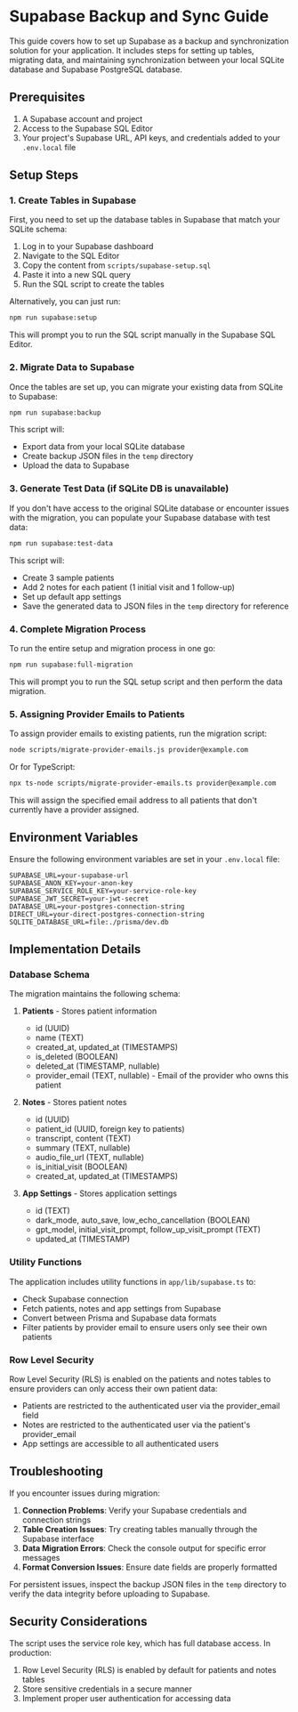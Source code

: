 # Supabase Backup and Sync Guide

This guide covers how to set up Supabase as a backup and synchronization solution for your application. It includes steps for setting up tables, migrating data, and maintaining synchronization between your local SQLite database and Supabase PostgreSQL database.

## Prerequisites

1. A Supabase account and project
2. Access to the Supabase SQL Editor
3. Your project's Supabase URL, API keys, and credentials added to your `.env.local` file

## Setup Steps

### 1. Create Tables in Supabase

First, you need to set up the database tables in Supabase that match your SQLite schema:

1. Log in to your Supabase dashboard
2. Navigate to the SQL Editor
3. Copy the content from `scripts/supabase-setup.sql`
4. Paste it into a new SQL query
5. Run the SQL script to create the tables

Alternatively, you can just run:
```bash
npm run supabase:setup
```
This will prompt you to run the SQL script manually in the Supabase SQL Editor.

### 2. Migrate Data to Supabase

Once the tables are set up, you can migrate your existing data from SQLite to Supabase:

```bash
npm run supabase:backup
```

This script will:
- Export data from your local SQLite database
- Create backup JSON files in the `temp` directory
- Upload the data to Supabase

### 3. Generate Test Data (if SQLite DB is unavailable)

If you don't have access to the original SQLite database or encounter issues with the migration, you can populate your Supabase database with test data:

```bash
npm run supabase:test-data
```

This script will:
- Create 3 sample patients
- Add 2 notes for each patient (1 initial visit and 1 follow-up)
- Set up default app settings
- Save the generated data to JSON files in the `temp` directory for reference

### 4. Complete Migration Process

To run the entire setup and migration process in one go:

```bash
npm run supabase:full-migration
```

This will prompt you to run the SQL setup script and then perform the data migration.

### 5. Assigning Provider Emails to Patients

To assign provider emails to existing patients, run the migration script:

```bash
node scripts/migrate-provider-emails.js provider@example.com
```

Or for TypeScript:

```bash
npx ts-node scripts/migrate-provider-emails.ts provider@example.com
```

This will assign the specified email address to all patients that don't currently have a provider assigned.

## Environment Variables

Ensure the following environment variables are set in your `.env.local` file:

```
SUPABASE_URL=your-supabase-url
SUPABASE_ANON_KEY=your-anon-key
SUPABASE_SERVICE_ROLE_KEY=your-service-role-key
SUPABASE_JWT_SECRET=your-jwt-secret
DATABASE_URL=your-postgres-connection-string
DIRECT_URL=your-direct-postgres-connection-string
SQLITE_DATABASE_URL=file:./prisma/dev.db
```

## Implementation Details

### Database Schema

The migration maintains the following schema:

1. **Patients** - Stores patient information
   - id (UUID)
   - name (TEXT)
   - created_at, updated_at (TIMESTAMPS)
   - is_deleted (BOOLEAN)
   - deleted_at (TIMESTAMP, nullable)
   - provider_email (TEXT, nullable) - Email of the provider who owns this patient

2. **Notes** - Stores patient notes
   - id (UUID)
   - patient_id (UUID, foreign key to patients)
   - transcript, content (TEXT)
   - summary (TEXT, nullable)
   - audio_file_url (TEXT, nullable)
   - is_initial_visit (BOOLEAN)
   - created_at, updated_at (TIMESTAMPS)

3. **App Settings** - Stores application settings
   - id (TEXT)
   - dark_mode, auto_save, low_echo_cancellation (BOOLEAN)
   - gpt_model, initial_visit_prompt, follow_up_visit_prompt (TEXT)
   - updated_at (TIMESTAMP)

### Utility Functions

The application includes utility functions in `app/lib/supabase.ts` to:

- Check Supabase connection
- Fetch patients, notes and app settings from Supabase
- Convert between Prisma and Supabase data formats
- Filter patients by provider email to ensure users only see their own patients

### Row Level Security

Row Level Security (RLS) is enabled on the patients and notes tables to ensure providers can only access their own patient data:

- Patients are restricted to the authenticated user via the provider_email field
- Notes are restricted to the authenticated user via the patient's provider_email
- App settings are accessible to all authenticated users

## Troubleshooting

If you encounter issues during migration:

1. **Connection Problems**: Verify your Supabase credentials and connection strings
2. **Table Creation Issues**: Try creating tables manually through the Supabase interface
3. **Data Migration Errors**: Check the console output for specific error messages
4. **Format Conversion Issues**: Ensure date fields are properly formatted

For persistent issues, inspect the backup JSON files in the `temp` directory to verify the data integrity before uploading to Supabase.

## Security Considerations

The script uses the service role key, which has full database access. In production:

1. Row Level Security (RLS) is enabled by default for patients and notes tables
2. Store sensitive credentials in a secure manner
3. Implement proper user authentication for accessing data
